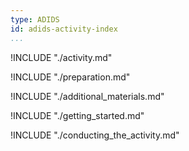 ```yaml
---
type: ADIDS
id: adids-activity-index
...
```


!INCLUDE "./activity.md"

!INCLUDE "./preparation.md"

!INCLUDE "./additional_materials.md"

!INCLUDE "./getting_started.md"

!INCLUDE "./conducting_the_activity.md"
